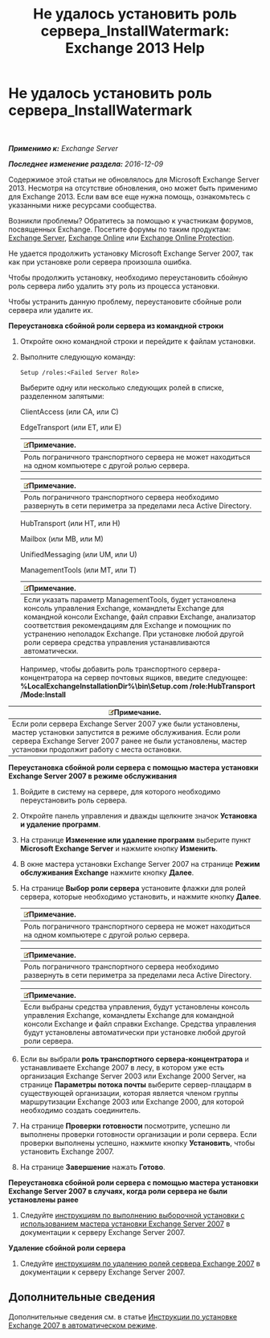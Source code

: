 ﻿---
title: 'Не удалось установить роль сервера_InstallWatermark: Exchange 2013 Help'
TOCTitle: Не удалось установить роль сервера_InstallWatermark
ms:assetid: ad89ebd5-f9bb-40c1-8811-09b145c2b341
ms:mtpsurl: https://technet.microsoft.com/ru-ru/library/ms.exch.setupreadiness.installwatermark(v=EXCHG.150)
ms:contentKeyID: 50488847
ms.date: 04/30/2018
mtps_version: v=EXCHG.150
ms.translationtype: HT
---

# Не удалось установить роль сервера\_InstallWatermark

 

_**Применимо к:** Exchange Server_

_**Последнее изменение раздела:** 2016-12-09_

Содержимое этой статьи не обновлялось для Microsoft Exchange Server 2013. Несмотря на отсутствие обновления, оно может быть применимо для Exchange 2013. Если вам все еще нужна помощь, ознакомьтесь с указанными ниже ресурсами сообщества.

Возникли проблемы? Обратитесь за помощью к участникам форумов, посвященных Exchange. Посетите форумы по таким продуктам: [Exchange Server](https://go.microsoft.com/fwlink/p/?linkid=60612), [Exchange Online](https://go.microsoft.com/fwlink/p/?linkid=267542) или [Exchange Online Protection](https://go.microsoft.com/fwlink/p/?linkid=285351).

Не удается продолжить установку Microsoft Exchange Server 2007, так как при установке роли сервера произошла ошибка.

Чтобы продолжить установку, необходимо переустановить сбойную роль сервера либо удалить эту роль из процесса установки.

Чтобы устранить данную проблему, переустановите сбойные роли сервера или удалите их.

**Переустановка сбойной роли сервера из командной строки**

1.  Откройте окно командной строки и перейдите к файлам установки.

2.  Выполните следующую команду:
    
        Setup /roles:<Failed Server Role>
    
    Выберите одну или несколько следующих ролей в списке, разделенном запятыми:
    
    ClientAccess (или CA, или C)
    
    EdgeTransport (или ET, или E)
    
    <table>
    <thead>
    <tr class="header">
    <th><img src="images/JJ126620.note(EXCHG.150).gif" title="Примечание" alt="Примечание" />Примечание.</th>
    </tr>
    </thead>
    <tbody>
    <tr class="odd">
    <td>Роль пограничного транспортного сервера не может находиться на одном компьютере с другой ролью сервера.</td>
    </tr>
    </tbody>
    </table>
    
    <table>
    <thead>
    <tr class="header">
    <th><img src="images/JJ126620.note(EXCHG.150).gif" title="Примечание" alt="Примечание" />Примечание.</th>
    </tr>
    </thead>
    <tbody>
    <tr class="odd">
    <td>Роль пограничного транспортного сервера необходимо развернуть в сети периметра за пределами леса Active Directory.</td>
    </tr>
    </tbody>
    </table>
    
    HubTransport (или HT, или H)
    
    Mailbox (или MB, или M)
    
    UnifiedMessaging (или UM, или U)
    
    ManagementTools (или MT, или T)
    
    <table>
    <thead>
    <tr class="header">
    <th><img src="images/JJ126620.note(EXCHG.150).gif" title="Примечание" alt="Примечание" />Примечание.</th>
    </tr>
    </thead>
    <tbody>
    <tr class="odd">
    <td>Если указать параметр ManagementTools, будет установлена консоль управления Exchange, командлеты Exchange для командной консоли Exchange, файл справки Exchange, анализатор соответствия рекомендациям для Exchange и помощник по устранению неполадок Exchange. При установке любой другой роли сервера средства управления устанавливаются автоматически.</td>
    </tr>
    </tbody>
    </table>
    
    Например, чтобы добавить роль транспортного сервера-концентратора на сервер почтовых ящиков, введите следующее: **%LocalExchangeInstallationDir%\\bin\\Setup.com /role:HubTransport /Mode:Install**

<table>
<thead>
<tr class="header">
<th><img src="images/JJ126620.note(EXCHG.150).gif" title="Примечание" alt="Примечание" />Примечание.</th>
</tr>
</thead>
<tbody>
<tr class="odd">
<td>Если роли сервера Exchange Server 2007 уже были установлены, мастер установки запустится в режиме обслуживания. Если роли сервера Exchange Server 2007 ранее не были установлены, мастер установки продолжит работу с места остановки.</td>
</tr>
</tbody>
</table>


**Переустановка сбойной роли сервера с помощью мастера установки Exchange Server 2007 в режиме обслуживания**

1.  Войдите в систему на сервере, для которого необходимо переустановить роль сервера.

2.  Откройте панель управления и дважды щелкните значок **Установка и удаление программ**.

3.  На странице **Изменение или удаление программ** выберите пункт **Microsoft Exchange Server** и нажмите кнопку **Изменить**.

4.  В окне мастера установки Exchange Server 2007 на странице **Режим обслуживания Exchange** нажмите кнопку **Далее**.

5.  На странице **Выбор роли сервера** установите флажки для ролей сервера, которые необходимо установить, и нажмите кнопку **Далее**.
    
    <table>
    <thead>
    <tr class="header">
    <th><img src="images/JJ126620.note(EXCHG.150).gif" title="Примечание" alt="Примечание" />Примечание.</th>
    </tr>
    </thead>
    <tbody>
    <tr class="odd">
    <td>Роль пограничного транспортного сервера не может находиться на одном компьютере с другой ролью сервера.</td>
    </tr>
    </tbody>
    </table>
    
    <table>
    <thead>
    <tr class="header">
    <th><img src="images/JJ126620.note(EXCHG.150).gif" title="Примечание" alt="Примечание" />Примечание.</th>
    </tr>
    </thead>
    <tbody>
    <tr class="odd">
    <td>Роль пограничного транспортного сервера необходимо развернуть в сети периметра за пределами леса Active Directory.</td>
    </tr>
    </tbody>
    </table>
    
    <table>
    <thead>
    <tr class="header">
    <th><img src="images/JJ126620.note(EXCHG.150).gif" title="Примечание" alt="Примечание" />Примечание.</th>
    </tr>
    </thead>
    <tbody>
    <tr class="odd">
    <td>Если выбраны средства управления, будут установлены консоль управления Exchange, командлеты Exchange для командной консоли Exchange и файл справки Exchange. Средства управления будут установлены автоматически при установке любой другой роли сервера.</td>
    </tr>
    </tbody>
    </table>


6.  Если вы выбрали **роль транспортного сервера-концентратора** и устанавливаете Exchange 2007 в лесу, в котором уже есть организация Exchange Server 2003 или Exchange 2000 Server, на странице **Параметры потока почты** выберите сервер-плацдарм в существующей организации, которая является членом группы маршрутизации Exchange 2003 или Exchange 2000, для которой необходимо создать соединитель.

7.  На странице **Проверки готовности** посмотрите, успешно ли выполнены проверки готовности организации и роли сервера. Если проверки выполнены успешно, нажмите кнопку **Установить**, чтобы установить Exchange 2007.

8.  На странице **Завершение** нажать **Готово**.

**Переустановка сбойной роли сервера с помощью мастера установки Exchange Server 2007 в случаях, когда роли сервера не были установлены ранее**

1.  Следуйте [инструкциям по выполнению выборочной установки с использованием мастера установки Exchange Server 2007](https://go.microsoft.com/fwlink/?linkid=86648) в документации к серверу Exchange Server 2007.

**Удаление сбойной роли сервера**

1.  Следуйте [инструкциям по удалению ролей сервера Exchange 2007](https://go.microsoft.com/fwlink/?linkid=86649) в документации к серверу Exchange Server 2007.

## Дополнительные сведения

Дополнительные сведения см. в статье [Инструкции по установке Exchange 2007 в автоматическом режиме](https://go.microsoft.com/fwlink/?linkid=86476).

